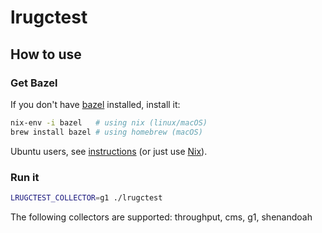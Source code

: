 # lrugctest

## How to use

### Get Bazel

If you don't have [bazel](https://bazel.build/) installed, install it:

```bash
nix-env -i bazel   # using nix (linux/macOS)
brew install bazel # using homebrew (macOS)
```

Ubuntu users, see
[instructions](https://docs.bazel.build/versions/master/install-ubuntu.html)
(or just use [Nix](https://nixos.org/nix/)).

### Run it

```bash
LRUGCTEST_COLLECTOR=g1 ./lrugctest
```

The following collectors are supported: throughput, cms, g1, shenandoah
